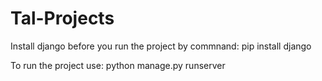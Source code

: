 # Tal-Projects

Install django before you run the project by commnand:  pip install django

To run the project use: python manage.py runserver
